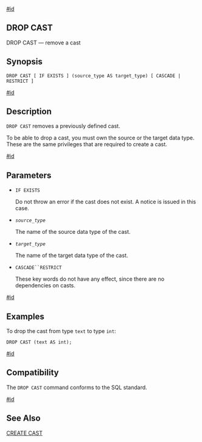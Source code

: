 [#id](#SQL-DROPCAST)

## DROP CAST

DROP CAST — remove a cast

## Synopsis

```
DROP CAST [ IF EXISTS ] (source_type AS target_type) [ CASCADE | RESTRICT ]
```

[#id](#SQL-DROPCAST-DESCRIPTION)

## Description

`DROP CAST` removes a previously defined cast.

To be able to drop a cast, you must own the source or the target data type. These are the same privileges that are required to create a cast.

[#id](#id-1.9.3.105.6)

## Parameters

- `IF EXISTS`

  Do not throw an error if the cast does not exist. A notice is issued in this case.

- _`source_type`_

  The name of the source data type of the cast.

- _`target_type`_

  The name of the target data type of the cast.

- `CASCADE``RESTRICT`

  These key words do not have any effect, since there are no dependencies on casts.

[#id](#SQL-DROPCAST-EXAMPLES)

## Examples

To drop the cast from type `text` to type `int`:

```
DROP CAST (text AS int);
```

[#id](#SQL-DROPCAST-COMPAT)

## Compatibility

The `DROP CAST` command conforms to the SQL standard.

[#id](#id-1.9.3.105.9)

## See Also

[CREATE CAST](sql-createcast)
